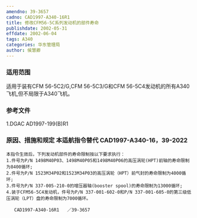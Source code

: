 ```yaml
---
amendno: 39-3657
cadno: CAD1997-A340-16R1
title: 修改CFM56-5C系列发动机的部件寿命
publishdate: 2002-05-31
effdate: 2002-06-04
tags: A340
categories: 华东管理局
author: 侯慧卿
---
```


### 适用范围 
适用于装有CFM 56-5C2/G,CFM 56-5C3/G和CFM 56-5C4发动机的所有A340飞机,但不局限于A340飞机。

### 参考文件
1.DGAC AD1997-199(B)R1        

### 原因、措施和规定 本适航指令替代 CAD1997-A340-16，39-2022 
    本指令生效后，下列发动机部件的寿命限制按以下要求执行： 
    1.件号为P/N 1498M40P03、1498M40P05和1498M40P06的高压涡轮(HPT)前轴的寿命限制为8400循环; 
    2.件号为P/N 1523M34P02和1523M34P03的高压涡轮（HPT）前气封的寿命限制为4000循环; 
    3.件号为P/N 337-005-210-0的增压器轴(booster spool)的寿命限制为13000循环; 
    4.装于CFM56-5C4发动机，件号为P/N 337-001-602-0和P/N 337-001-605-0的第三级低压涡轮（LPT）盘的寿命限制为7000循环。 

       CAD1997-A340-16R1   ／39-3657 
